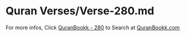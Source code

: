 # Quran Verses/Verse-280.md 

For more infos, Click [QuranBookk - 280](https://www.quranbookk.com/quran/search?q=280) to Search at [QuranBookk.com](http://quranbookk.com/)